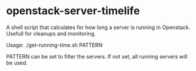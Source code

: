 # openstack-server-timelife
A shell script that calculates for how long a server is running in Openstack. Usefull for cleanups and monitoring.

Usage: ./get-running-time.sh PATTERN

PATTERN can be set to filter the servers. If not set, all running servers will be used.
